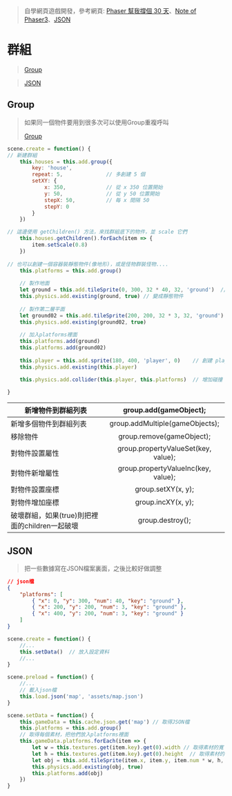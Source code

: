 > 自學網頁遊戲開發，參考網頁:  [Phaser  幫我撐個 30 天](https://ithelp.ithome.com.tw/users/20111617/ironman/1794)、[Note of Phaser3](https://rexrainbow.github.io/phaser3-rex-notes/docs/site/)、[JSON](https://developer.mozilla.org/zh-TW/docs/Learn/JavaScript/Objects/JSON)

# 群組

> [Group](#Group)



> [JSON](#JSON)



## Group

> 如果同一個物件要用到很多次可以使用Group重複呼叫
>
> [Group](https://rexrainbow.github.io/phaser3-rex-notes/docs/site/group/)

```js
scene.create = function() {
// 新建群組
    this.houses = this.add.group({
        key: 'house',
        repeat: 5,				// 多創建 5 個
        setXY: {
            x: 350,				// 從 x 350 位置開始
            y: 50,				// 從 y 50 位置開始
            stepX: 50,			// 每 x 間隔 50
            stepY: 0
        }
    })

// 這邊使用 getChildren() 方法，來找群組底下的物件，並 scale 它們
    this.houses.getChildren().forEach(item => {
        item.setScale(0.8)
    })  
    
// 也可以創建一個容器裝靜態物件(像地形)，或是怪物群裝怪物....
    this.platforms = this.add.group()
    
    // 製作地面
    let ground = this.add.tileSprite(0, 300, 32 * 40, 32, 'ground')  // 寬重複 40 份
    this.physics.add.existing(ground, true) // 變成靜態物件
	
    // 製作第二層平面
    let ground02 = this.add.tileSprite(200, 200, 32 * 3, 32, 'ground')
    this.physics.add.existing(ground02, true)
    
    // 加入platforms裡面
    this.platforms.add(ground)	
    this.platforms.add(ground02)
    
    this.player = this.add.sprite(180, 400, 'player', 0)	// 創建 player 第 0 張
    this.physics.add.existing(this.player)

    this.physics.add.collider(this.player, this.platforms)	// 增加碰撞
    
}
```

| 新增物件到群組列表                             |       group.add(gameObject);        |
| ---------------------------------------------- | :---------------------------------: |
| 新增多個物件到群組列表                         |   group.addMultiple(gameObjects);   |
| 移除物件                                       |      group.remove(gameObject);      |
| 對物件設置屬性                                 | group.propertyValueSet(key, value); |
| 對物件新增屬性                                 | group.propertyValueInc(key, value); |
| 對物件設置座標                                 |         group.setXY(x, y);          |
| 對物件增加座標                                 |         group.incXY(x, y);          |
| 破壞群組，如果(true)則把裡面的children一起破壞 |          group.destroy();           |



## JSON

>把一些數據寫在JSON檔案裏面，之後比較好做調整

```json
// json檔
{
    "platforms": [
        { "x": 0, "y": 300, "num": 40, "key": "ground" },
        { "x": 200, "y": 200, "num": 3, "key": "ground" },
        { "x": 400, "y": 200, "num": 3, "key": "ground" }
    ]
}
```

```js
scene.create = function() {
    //...
    this.setData()  // 放入設定資料
    //...
}

scene.preload = function() {
    //...
    // 載入json檔
    this.load.json('map', 'assets/map.json')
}

scene.setData = function() {
   	this.gameData = this.cache.json.get('map') // 取得JSON檔
    this.platforms = this.add.group()
    // 取得每個素材，把他們放入platforms裡面
    this.gameData.platforms.forEach(item => {
        let w = this.textures.get(item.key).get(0).width // 取得素材的寬
        let h = this.textures.get(item.key).get(0).height  // 取得素材的高
        let obj = this.add.tileSprite(item.x, item.y, item.num * w, h, item.key)
        this.physics.add.existing(obj, true)
        this.platforms.add(obj)
    })
}
```





